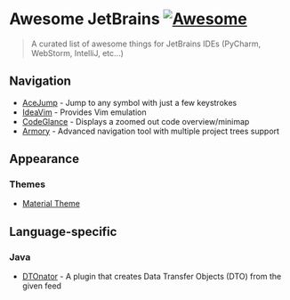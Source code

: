 # Awesome JetBrains [![Awesome](https://cdn.rawgit.com/sindresorhus/awesome/d7305f38d29fed78fa85652e3a63e154dd8e8829/media/badge.svg)](https://github.com/sindresorhus/awesome)

> A curated list of awesome things for JetBrains IDEs (PyCharm, WebStorm, IntelliJ, etc...)

## Navigation

- [AceJump](https://github.com/johnlindquist/AceJump) - Jump to any symbol with just a few keystrokes
- [IdeaVim](https://github.com/JetBrains/ideavim) - Provides Vim emulation
- [CodeGlance](https://github.com/Vektah/CodeGlance) - Displays a zoomed out code overview/minimap
- [Armory](http://www.visprogramming.com/armory/docs/) - Advanced navigation tool with multiple project trees support

## Appearance

### Themes

- [Material Theme](https://github.com/ChrisRM/material-theme-jetbrains)

## Language-specific

### Java

- [DTOnator](https://github.com/nvinayshetty/DTOnator) - A plugin that creates Data Transfer Objects (DTO) from the given feed
